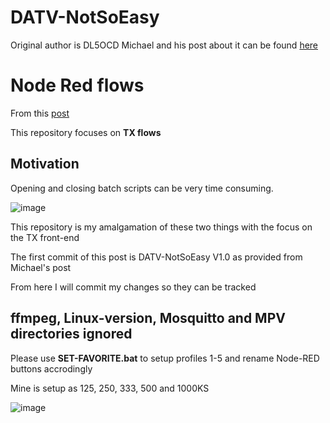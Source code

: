 # DATV-NotSoEasy
Original author is DL5OCD Michael and his post about it can be found [here](https://groups.io/g/plutodvb/message/257)

# Node Red flows
From this [post](https://www.pg540.org/wiki/index.php/RFE_for_PlutoDVB2)

This repository focuses on **TX flows**

## Motivation
Opening and closing batch scripts can be very time consuming.

![image](https://github.com/Psynosaur/DATV-NotSoEasy/assets/26934113/12454b10-7330-41b8-89af-1b067e5b5f5a)

This repository is my amalgamation of these two things with the focus on the TX front-end

The first commit of this post is ​DATV-NotSoEasy V1.0 as provided from Michael's post

From here I will commit my changes so they can be tracked

## ffmpeg, Linux-version, Mosquitto and MPV directories ignored


Please use **SET-FAVORITE.bat** to setup profiles 1-5 and rename Node-RED buttons accrodingly

Mine is setup as 125, 250, 333, 500 and 1000KS

![image](https://github.com/Psynosaur/DATV-NotSoEasy/assets/26934113/cabc0f57-f57d-401f-8034-fab025e571d1)

